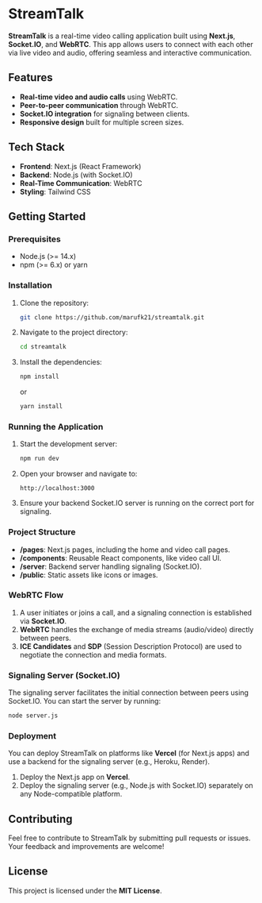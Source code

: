 # StreamTalk

**StreamTalk** is a real-time video calling application built using **Next.js**, **Socket.IO**, and **WebRTC**. This app allows users to connect with each other via live video and audio, offering seamless and interactive communication.

## Features

- **Real-time video and audio calls** using WebRTC.
- **Peer-to-peer communication** through WebRTC.
- **Socket.IO integration** for signaling between clients.
- **Responsive design** built for multiple screen sizes.

## Tech Stack

- **Frontend**: Next.js (React Framework)
- **Backend**: Node.js (with Socket.IO)
- **Real-Time Communication**: WebRTC
- **Styling**: Tailwind CSS 

## Getting Started

### Prerequisites

- Node.js (>= 14.x)
- npm (>= 6.x) or yarn

### Installation

1. Clone the repository:

   ```bash
   git clone https://github.com/marufk21/streamtalk.git
   ```

2. Navigate to the project directory:

   ```bash
   cd streamtalk
   ```

3. Install the dependencies:

   ```bash
   npm install
   ```

   or

   ```bash
   yarn install
   ```

### Running the Application

1. Start the development server:

   ```bash
   npm run dev
   ```

2. Open your browser and navigate to:

   ```
   http://localhost:3000
   ```

3. Ensure your backend Socket.IO server is running on the correct port for signaling.

### Project Structure

- **/pages**: Next.js pages, including the home and video call pages.
- **/components**: Reusable React components, like video call UI.
- **/server**: Backend server handling signaling (Socket.IO).
- **/public**: Static assets like icons or images.

### WebRTC Flow

1. A user initiates or joins a call, and a signaling connection is established via **Socket.IO**.
2. **WebRTC** handles the exchange of media streams (audio/video) directly between peers.
3. **ICE Candidates** and **SDP** (Session Description Protocol) are used to negotiate the connection and media formats.

### Signaling Server (Socket.IO)

The signaling server facilitates the initial connection between peers using Socket.IO. You can start the server by running:

```bash
node server.js
```

### Deployment

You can deploy StreamTalk on platforms like **Vercel** (for Next.js apps) and use a backend for the signaling server (e.g., Heroku, Render).

1. Deploy the Next.js app on **Vercel**.
2. Deploy the signaling server (e.g., Node.js with Socket.IO) separately on any Node-compatible platform.

## Contributing

Feel free to contribute to StreamTalk by submitting pull requests or issues. Your feedback and improvements are welcome!

## License

This project is licensed under the **MIT License**.
